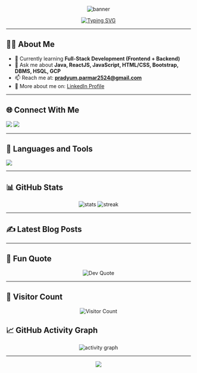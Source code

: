 <!-- <h1 align="center"></h1> -->


<!-- Banner -->
<p align="center">
  <img src="https://capsule-render.vercel.app/api?type=waving&color=0:1E90FF,100:00CED1&height=200&section=header&text=Hi%20👋,%20I'm%20Pradyum%20Parmar&fontSize=45&fontColor=ffffff&animation=fadeIn&fontAlignY=35" alt="banner"/>
</p>

<!-- Typing Animation -->
<p align="center">
  <a href="https://github.com/Pradyum2524">
    <img src="https://readme-typing-svg.herokuapp.com?font=Fira+Code&weight=600&size=22&pause=1000&color=00CED1&center=true&vCenter=true&width=600&lines=Machine+Learning+Enthusiast;Frontend+%26+Backend+Developer;Tech+Explorer+%7C+Problem+Solver;B.Tech+in+Computer+Science" alt="Typing SVG" />
  </a>
</p>


---

## 👨‍💻 About Me  

- 🌱 Currently learning **Full-Stack Development (Frontend + Backend)**  
- 💬 Ask me about **Java, ReactJS, JavaScript, HTML/CSS, Bootstrap, DBMS, HSQL, GCP**  
- 📫 Reach me at: **pradyum.parmar2524@gmail.com**  
- 📄 More about me on: [LinkedIn Profile](https://www.linkedin.com/in/pradyum-parmar-621081218/)  

---

## 🌐 Connect With Me  
<p align="left">
  <a href="https://github.com/Ved0212"><img src="https://skillicons.dev/icons?i=github" /></a>
  <a href="https://www.linkedin.com/in/pradyum-parmar-621081218/"><img src="https://skillicons.dev/icons?i=linkedin" /></a>
</p>

---

## 🚀 Languages and Tools  
<p align="left"> 
  <a href="https://skillicons.dev">
    <img src="https://skillicons.dev/icons?i=git,react,vscode,nodejs,jquery,js,html,css,github,figma,bootstrap" />
  </a> 
</p>

---

## 📊 GitHub Stats  
<p align="center">
  <img src="https://github-readme-stats.vercel.app/api?username=Ved0212&show_icons=true&theme=tokyonight" alt="stats" />
  <img src="https://github-readme-streak-stats.herokuapp.com/?user=Ved0212&theme=tokyonight" alt="streak" />
</p>

---
## ✍️ Latest Blog Posts  
<!-- BLOG-POST-LIST:START -->
<!-- BLOG-POST-LIST:END -->

---

## 🚀 Fun Quote  
<p align="center">
  <img src="https://quotes-github-readme.vercel.app/api?type=horizontal&theme=tokyonight" alt="Dev Quote"/>
</p>

---

## 👀 Visitor Count  
<!-- Footer -->
<p align="center">
  <img src="https://komarev.com/ghpvc/?username=Pradyum2524&style=for-the-badge&color=00CED1" alt="Visitor Count"/>
</p>

## 📈 GitHub Activity Graph  
<p align="center">
  <img src="https://github-readme-activity-graph.vercel.app/graph?username=Ved0212&theme=react-dark&hide_border=true" alt="activity graph"/>
</p>

---

<p align="center">
  <img src="https://capsule-render.vercel.app/api?type=waving&color=0:00CED1,100:1E90FF&height=120&section=footer"/>
</p>
